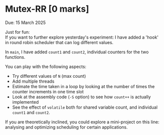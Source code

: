# Mutex-RR [0 marks]

Due: 15 March 2025

Just for fun:\
If you want to further explore yesterday's experiment:
I have added a 'hook' in round robin scheduler that can log different values.

In `main`, I have added `count1` and `count2`, individual counters for the two functions.

You can play with the following aspects:

- Try different values of `N` (max count)
- Add multiple threads
- Estimate the time taken in a loop by looking at the number of times the counter increments in one time slot
- Look at the assembly code (`-S` option) to see how `count++` is actually implemented
- See the effect of `volatile` both for shared variable count, and individual `count1` and `count2`.

If you are theoretically inclined, you could explore a mini-project on this line: analysing and optimizing scheduling for certain applications.
